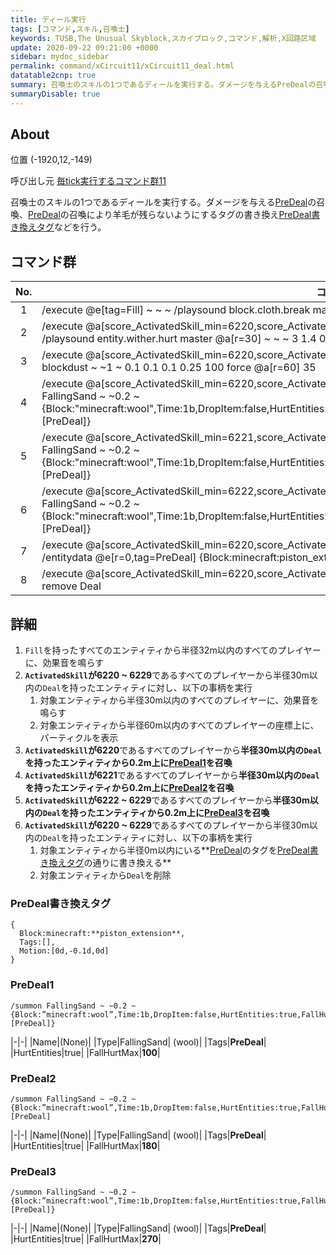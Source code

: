 ```yaml
---
title: ディール実行
tags: [コマンド,スキル,召喚士]
keywords: TUSB,The Unusual Skyblock,スカイブロック,コマンド,解析,X回路区域
update: 2020-09-22 09:21:00 +0000
sidebar: mydoc_sidebar
permalink: command/xCircuit11/xCircuit11_deal.html
datatable2cnp: true
summary: 召喚士のスキルの1つであるディールを実行する。ダメージを与えるPreDealの召喚、PreDealの召喚により羊毛が残らないようにするタグの書き換えPreDeal書き換えタグなどを行う。
summaryDisable: true
---
```


## About

<span class="tagYellow">位置</span> (-1920,12,-149)

<span class="tagBlack">呼び出し元</span> [毎tick実行するコマンド群11]({{site.baseurl}}/command/xCircuit11/xCircuit11_command.html)

召喚士のスキルの1つであるディールを実行する。ダメージを与える[PreDeal](#predeal1)の召喚、[PreDeal](#predeal1)の召喚により羊毛が残らないようにするタグの書き換え[PreDeal書き換えタグ](#predeal書き換えタグ)などを行う。

## コマンド群

<div class="datatable2cnp-begin"></div>

|No.|コマンド|
|:-:|-|
|1|/execute @e[tag=Fill] ~ ~ ~ /playsound block.cloth.break master @a[r=32] ~ ~ ~ 2 0.6 0|
|2|/execute @a[score_ActivatedSkill_min=6220,score_ActivatedSkill=6229] ~ ~ ~ /execute @e[r=30,tag=Deal] ~ ~ ~ /playsound entity.wither.hurt master @a[r=30] ~ ~ ~ 3 1.4 0|
|3|/execute @a[score_ActivatedSkill_min=6220,score_ActivatedSkill=6229] ~ ~ ~ /execute @e[r=30,tag=Deal] ~ ~ ~ /particle blockdust ~ ~1 ~ 0.1 0.1 0.1 0.25 100 force @a[r=60] 35|
|4|/execute @a[score_ActivatedSkill_min=6220,score_ActivatedSkill=6220] ~ ~ ~ /execute @e[r=30,tag=Deal] ~ ~ ~ /summon FallingSand ~ ~0.2 ~ {Block:"minecraft:wool",Time:1b,DropItem:false,HurtEntities:true,FallHurtMax:100,FallHurtAmount:100f,FallDistance:1f,Tags:[PreDeal]}|
|5|/execute @a[score_ActivatedSkill_min=6221,score_ActivatedSkill=6221] ~ ~ ~ /execute @e[r=30,tag=Deal] ~ ~ ~ /summon FallingSand ~ ~0.2 ~ {Block:"minecraft:wool",Time:1b,DropItem:false,HurtEntities:true,FallHurtMax:180,FallHurtAmount:180f,FallDistance:1f,Tags:[PreDeal]}|
|6|/execute @a[score_ActivatedSkill_min=6222,score_ActivatedSkill=6229] ~ ~ ~ /execute @e[r=30,tag=Deal] ~ ~ ~ /summon FallingSand ~ ~0.2 ~ {Block:"minecraft:wool",Time:1b,DropItem:false,HurtEntities:true,FallHurtMax:270,FallHurtAmount:270f,FallDistance:1f,Tags:[PreDeal]}|
|7|/execute @a[score_ActivatedSkill_min=6220,score_ActivatedSkill=6229] ~ ~ ~ /execute @e[r=30,tag=Deal] ~ ~0.2 ~ /entitydata @e[r=0,tag=PreDeal] {Block:minecraft:piston_extension,Tags:[],Motion:[0d,-0.1d,0d]}|
|8|/execute @a[score_ActivatedSkill_min=6220,score_ActivatedSkill=6229] ~ ~ ~ /scoreboard players tag @e[r=30,tag=Deal] remove Deal|

<div class="datatable2cnp-end"></div>

## 詳細

1. `Fill`を持ったすべてのエンティティから半径32m以内のすべてのプレイヤーに、効果音を鳴らす
2. **`ActivatedSkill`が6220 ~ 6229**であるすべてのプレイヤーから半径30m以内の`Deal`を持ったエンティティに対し、以下の事柄を実行
   1. 対象エンティティから半径30m以内のすべてのプレイヤーに、効果音を鳴らす
   2. 対象エンティティから半径60m以内のすべてのプレイヤーの座標上に、パーティクルを表示
3. **`ActivatedSkill`が6220**であるすべてのプレイヤーから**半径30m以内の`Deal`を持ったエンティティから0.2m上に[PreDeal1](#predeal1)を召喚**
4. **`ActivatedSkill`が6221**であるすべてのプレイヤーから**半径30m以内の`Deal`を持ったエンティティから0.2m上に[PreDeal2](#predeal2)を召喚**
5. **`ActivatedSkill`が6222 ~ 6229**であるすべてのプレイヤーから**半径30m以内の`Deal`を持ったエンティティから0.2m上に[PreDeal3](#predeal3)を召喚**
6. **`ActivatedSkill`が6220 ~ 6229**であるすべてのプレイヤーから半径30m以内の`Deal`を持ったエンティティに対し、以下の事柄を実行
   1. 対象エンティティから半径0m以内にいる**[PreDeal](#predeal1)のタグを[PreDeal書き換えタグ](#predeal書き換えタグ)の通りに書き換える**
   2. 対象エンティティから`Deal`を削除

### PreDeal書き換えタグ

```mcfunction
{
  Block:minecraft:**piston_extension**,
  Tags:[],
  Motion:[0d,-0.1d,0d]
}
```

### PreDeal1

```mcfunction
/summon FallingSand ~ ~0.2 ~ {Block:”minecraft:wool”,Time:1b,DropItem:false,HurtEntities:true,FallHurtMax:100,FallHurtAmount:100f,FallDistance:1f,Tags:[PreDeal]}
```

|-|-|
|Name|(None)|
|Type|FallingSand| (wool)|
|Tags|**PreDeal**|
|HurtEntities|true|
|FallHurtMax|**100**|

### PreDeal2

```mcfunction
/summon FallingSand ~ ~0.2 ~ {Block:”minecraft:wool”,Time:1b,DropItem:false,HurtEntities:true,FallHurtMax:180,FallHurtAmount:180f,FallDistance:1f,Tags:[PreDeal]
```

|-|-|
|Name|(None)|
|Type|FallingSand| (wool)|
|Tags|**PreDeal**|
|HurtEntities|true|
|FallHurtMax|**180**|

### PreDeal3

```mcfunction
/summon FallingSand ~ ~0.2 ~ {Block:”minecraft:wool”,Time:1b,DropItem:false,HurtEntities:true,FallHurtMax:270,FallHurtAmount:270f,FallDistance:1f,Tags:[PreDeal]}
```

|-|-|
|Name|(None)|
|Type|FallingSand| (wool)|
|Tags|**PreDeal**|
|HurtEntities|true|
|FallHurtMax|**270**|
